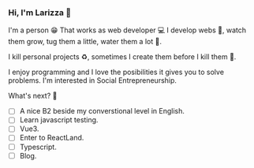 ### Hi, I'm Larizza 👋

<!--
**larizzatg/larizzatg** is a ✨ _special_ ✨ repository because its `README.md` (this file) appears on your GitHub profile.

Here are some ideas to get you started:
-->

I'm a person 😁
That works as web developer 💻
I develop webs 🌱, watch them grow, tug them a little, water them a lot 🌳. 

I kill personal projects ♻️, sometimes I create them before I kill them 🚀.

I enjoy programming and I love the posibilities it gives you to solve problems. 
I'm interested in Social Entrepreneurship. 

What's next? 🚋

- [ ] A nice B2 beside my converstional level in English.
- [ ] Learn javascript testing.
- [ ] Vue3.
- [ ] Enter to ReactLand.
- [ ] Typescript.
- [ ] Blog.
